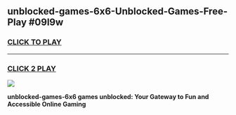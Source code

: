 
## unblocked-games-6x6-Unblocked-Games-Free-Play #09l9w
<h3>
<a href="https://us.freeplayer.one?title=unblocked-games-6x6&ref=9M">CLICK TO PLAY</a></h3>
<hr>

<h3>
<a href="https://us.freeplayer.one?title=unblocked-games-6x6&ref=9M">CLICK 2 PLAY</a>
  
</h3>

<a href="https://us.freeplayer.one?title=unblocked-games-6x6&ref=9M"><img src="https://clearcache.store/games.png"></a>


**unblocked-games-6x6 games unblocked: Your Gateway to Fun and Accessible Online Gaming**
